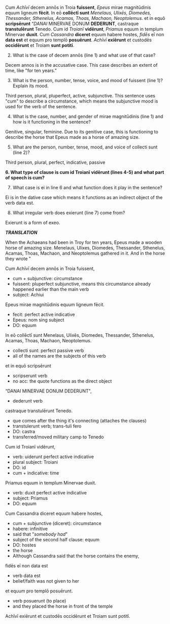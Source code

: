 Cum *Achīvī* decem annōs in Troia **fuissent**, *Epeus* mirae magnitūdinis equum ligneum **fēcit**. In eō **collēctī sunt** *Menelaus, Ulixēs, Diomedes, Thessander, Sthenelus, Acamas, Thoas, Machaon, Neoptolemus*. et in equō **scripsērunt** “*DANAI* MINERVAE DONUM **DEDERUNT**, castraque **transtulērunt** Tenedo. Cum id *Troianī* **vidērunt**, *Priamus* equum in templum Minervae **duxit**. Cum *Cassandra* **diceret** equum habere hostes, *fidēs* eī non **data est** et equum pro templō **posuērunt**. *Achīvī* **exiērunt** et custodēs **occidērunt** et Troiam **sunt potitī**.


2. What is the case of decem annōs (line 1) and what use of that case?

Decem annos is in the accusative case. This case describes an extent of time, like "for ten years."

3. What is the person, number, tense, voice, and mood of fuissent (line 1)? Explain its mood.

Third person, plural, pluperfect, active, subjunctive. This sentence uses "cum" to describe a circumstance, which means the subjunctive mood is used for the verb of the sentence.

4. What is the case, number, and gender of mirae magnitūdinis (line 1) and how is it functioning in the sentence?

Genitive, singular, feminine. Due to its genitive case, this is functioning to describe the horse that Epeus made as a horse of amazing size.

5. What are the person, number, tense, mood, and voice of collecti sunt (line 2)?

Third person, plural, perfect, indicative, passive

**6. What type of clause is cum id Troianī vidērunt (lines 4-5) and what part of speech is cum?**

7. What case is ei in line 6 and what function does it play in the sentence?

Ei is in the dative case which means it functions as an indirect object of the verb data est.

8. What irregular verb does exierunt (line 7) come from?

Exierunt is a form of exeo.

***TRANSLATION***

When the Achaeans had been in Troy for ten years, Epeus made a wooden horse of amazing size. Menelaus, Ulixes, Diomedes, Thessander, Sthenelus, Acamas, Thoas, Machaon, and Neoptolemus gathered in it. And in the horse they wrote "

Cum Achīvī decem annōs in Troia fuissent, 
- cum + subjunctive: circumstance
- fuissent: pluperfect subjunctive, means this circumstance already happened earlier than the main verb
- subject: Achiui

Epeus mirae magnitūdinis equum ligneum fēcit. 
- fecit: perfect active indicative
- Epeus: nom sing subject
- DO: equum

In eō collēctī sunt Menelaus, Ulixēs, Diomedes, Thessander, Sthenelus, Acamas, Thoas, Machaon, Neoptolemus. 
- collecti sunt: perfect passive verb
- all of the names are the subjects of this verb

et in equō scripsērunt 
- scripserunt verb
- no acc: the quote functions as the direct object

“DANAI MINERVAE DONUM DEDERUNT",
- dederunt verb

castraque transtulērunt Tenedo. 
- que comes after the thing it's connecting (attaches the clauses)
- transtulerunt verb; trans-tuli fero
- DO: castra
- transferred/moved military camp to Tenedo

Cum id Troianī vidērunt, 
- verb: uiderunt perfect active indicative
- plural subject: Troiani
- DO: id
- cum + indicative: time

Priamus equum in templum Minervae duxit. 
- verb: duxit perfect active indicative
- subject: Priamus
- DO: equum

Cum Cassandra diceret equum habere hostes,
- cum + subjunctive (diceret): circumstance
- habere: infinitive
- said that "_somebody had_"
- subject of the second half clause: equum
- DO: hostes
- the horse 
- Although Cassandra said that the horse contains the enemy, 

fidēs eī non data est 
- verb data est
- belief/faith was not given to her

et equum pro templō posuērunt.
- verb posuerunt (to place)
- and they placed the horse in front of the temple

Achīvī exiērunt et custodēs occidērunt et Troiam sunt potitī.
